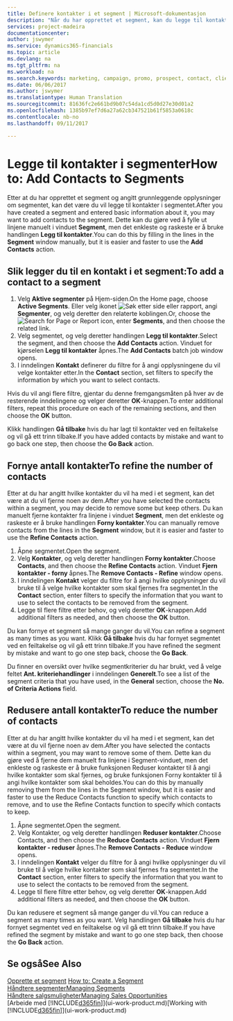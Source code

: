 ```yaml
---
title: Definere kontakter i et segment | Microsoft-dokumentasjon
description: "Når du har opprettet et segment, kan du legge til kontakter i segmentet, for eksempel som en del av en markedsføringskampanje rettet mot bestemte kunder eller klienter."
services: project-madeira
documentationcenter: 
author: jswymer
ms.service: dynamics365-financials
ms.topic: article
ms.devlang: na
ms.tgt_pltfrm: na
ms.workload: na
ms.search.keywords: marketing, campaign, promo, prospect, contact, client, customer
ms.date: 06/06/2017
ms.author: jswymer
ms.translationtype: Human Translation
ms.sourcegitcommit: 81636fc2e661bd9b07c54da1cd5d0d27e30d01a2
ms.openlocfilehash: 1385b97ef7d6a27a62cb347521b61f5853a0618c
ms.contentlocale: nb-no
ms.lasthandoff: 09/11/2017

---
```

# <a name="how-to-add-contacts-to-segments"></a><span data-ttu-id="6f253-103">Legge til kontakter i segmenter</span><span class="sxs-lookup"><span data-stu-id="6f253-103">How to: Add Contacts to Segments</span></span>
<span data-ttu-id="6f253-104">Etter at du har opprettet et segment og angitt grunnleggende opplysninger om segmentet, kan det være du vil legge til kontakter i segmentet.</span><span class="sxs-lookup"><span data-stu-id="6f253-104">After you have created a segment and entered basic information about it, you may want to add contacts to the segment.</span></span> <span data-ttu-id="6f253-105">Dette kan du gjøre ved å fylle ut linjene manuelt i vinduet **Segment**, men det enkleste og raskeste er å bruke handlingen **Legg til kontakter**.</span><span class="sxs-lookup"><span data-stu-id="6f253-105">You can do this by filling in the lines in the **Segment** window manually, but it is easier and faster to use the **Add Contacts** action.</span></span>

## <a name="to-add-a-contact-to-a-segment"></a><span data-ttu-id="6f253-106">Slik legger du til en kontakt i et segment:</span><span class="sxs-lookup"><span data-stu-id="6f253-106">To add a contact to a segment</span></span>
1. <span data-ttu-id="6f253-107">Velg **Aktive segmenter** på Hjem-siden.</span><span class="sxs-lookup"><span data-stu-id="6f253-107">On the Home page, choose **Active Segments**.</span></span> <span data-ttu-id="6f253-108">Eller velg ikonet ![Søk etter side eller rapport](media/ui-search/search_small.png "Ikonet Søk etter side eller rapport"), angi **Segmenter**, og velg deretter den relaterte koblingen.</span><span class="sxs-lookup"><span data-stu-id="6f253-108">Or, choose the ![Search for Page or Report](media/ui-search/search_small.png "Search for Page or Report icon") icon, enter **Segments**, and then choose the related link.</span></span>  
2. <span data-ttu-id="6f253-109">Velg segmentet, og velg deretter handlingen **Legg til kontakter**.</span><span class="sxs-lookup"><span data-stu-id="6f253-109">Select the segment, and then choose the **Add Contacts** action.</span></span> <span data-ttu-id="6f253-110">Vinduet for kjørselen **Legg til kontakter** åpnes.</span><span class="sxs-lookup"><span data-stu-id="6f253-110">The **Add Contacts** batch job window opens.</span></span>
3. <span data-ttu-id="6f253-111">I inndelingen **Kontakt** definerer du filtre for å angi opplysningene du vil velge kontakter etter.</span><span class="sxs-lookup"><span data-stu-id="6f253-111">In the **Contact** section, set filters to specify the information by which you want to select contacts.</span></span>

<span data-ttu-id="6f253-112">Hvis du vil angi flere filtre, gjentar du denne fremgangsmåten på hver av de resterende inndelingene og velger deretter **OK**-knappen.</span><span class="sxs-lookup"><span data-stu-id="6f253-112">To enter additional filters, repeat this procedure on each of the remaining sections, and then choose the **OK** button.</span></span>

<span data-ttu-id="6f253-113">Klikk handlingen **Gå tilbake** hvis du har lagt til kontakter ved en feiltakelse og vil gå ett trinn tilbake.</span><span class="sxs-lookup"><span data-stu-id="6f253-113">If you have added contacts by mistake and want to go back one step, then choose the **Go Back** action.</span></span>

## <a name="to-refine-the-number-of-contacts"></a><span data-ttu-id="6f253-114">Fornye antall kontakter</span><span class="sxs-lookup"><span data-stu-id="6f253-114">To refine the number of contacts</span></span>
<span data-ttu-id="6f253-115">Etter at du har angitt hvilke kontakter du vil ha med i et segment, kan det være at du vil fjerne noen av dem.</span><span class="sxs-lookup"><span data-stu-id="6f253-115">After you have selected the contacts within a segment, you may decide to remove some but keep others.</span></span> <span data-ttu-id="6f253-116">Du kan manuelt fjerne kontakter fra linjene i vinduet **Segment**, men det enkleste og raskeste er å bruke handlingen **Forny kontakter**.</span><span class="sxs-lookup"><span data-stu-id="6f253-116">You can manually remove contacts from the lines in the **Segment** window, but it is easier and faster to use the **Refine Contacts** action.</span></span>

1. <span data-ttu-id="6f253-117">Åpne segmentet.</span><span class="sxs-lookup"><span data-stu-id="6f253-117">Open the segment.</span></span>
2. <span data-ttu-id="6f253-118">Velg **Kontakter**, og velg deretter handlingen **Forny kontakter**.</span><span class="sxs-lookup"><span data-stu-id="6f253-118">Choose **Contacts**, and then choose the **Refine Contacts** action.</span></span> <span data-ttu-id="6f253-119">Vinduet **Fjern kontakter - forny** åpnes.</span><span class="sxs-lookup"><span data-stu-id="6f253-119">The **Remove Contacts - Refine** window opens.</span></span>
3. <span data-ttu-id="6f253-120">I inndelingen **Kontakt** velger du filtre for å angi hvilke opplysninger du vil bruke til å velge hvilke kontakter som skal fjernes fra segmentet.</span><span class="sxs-lookup"><span data-stu-id="6f253-120">In the **Contact** section, enter filters to specify the information that you want to use to select the contacts to be removed from the segment.</span></span>
4. <span data-ttu-id="6f253-121">Legge til flere filtre etter behov, og velg deretter **OK**-knappen.</span><span class="sxs-lookup"><span data-stu-id="6f253-121">Add additional filters as needed, and then choose the **OK** button.</span></span>

<span data-ttu-id="6f253-122">Du kan fornye et segment så mange ganger du vil.</span><span class="sxs-lookup"><span data-stu-id="6f253-122">You can refine a segment as many times as you want.</span></span> <span data-ttu-id="6f253-123">Klikk **Gå tilbake** hvis du har fornyet segmentet ved en feiltakelse og vil gå ett trinn tilbake.</span><span class="sxs-lookup"><span data-stu-id="6f253-123">If you have refined the segment by mistake and want to go one step back, choose the **Go Back**.</span></span>

<span data-ttu-id="6f253-124">Du finner en oversikt over hvilke segmentkriterier du har brukt, ved å velge feltet **Ant. kriteriehandlinger** i inndelingen **Generelt**.</span><span class="sxs-lookup"><span data-stu-id="6f253-124">To see a list of the segment criteria that you have used, in the **General** section, choose the **No. of Criteria Actions** field.</span></span>

## <a name="to-reduce-the-number-of-contacts"></a><span data-ttu-id="6f253-125">Redusere antall kontakter</span><span class="sxs-lookup"><span data-stu-id="6f253-125">To reduce the number of contacts</span></span>
<span data-ttu-id="6f253-126">Etter at du har angitt hvilke kontakter du vil ha med i et segment, kan det være at du vil fjerne noen av dem.</span><span class="sxs-lookup"><span data-stu-id="6f253-126">After you have selected the contacts within a segment, you may want to remove some of them.</span></span> <span data-ttu-id="6f253-127">Dette kan du gjøre ved å fjerne dem manuelt fra linjene i Segment-vinduet, men det enkleste og raskeste er å bruke funksjonen Reduser kontakter til å angi hvilke kontakter som skal fjernes, og bruke funksjonen Forny kontakter til å angi hvilke kontakter som skal beholdes.</span><span class="sxs-lookup"><span data-stu-id="6f253-127">You can do this by manually removing them from the lines in the Segment window, but it is easier and faster to use the Reduce Contacts function to specify which contacts to remove, and to use the Refine Contacts function to specify which contacts to keep.</span></span>

1. <span data-ttu-id="6f253-128">Åpne segmentet.</span><span class="sxs-lookup"><span data-stu-id="6f253-128">Open the segment.</span></span>
2. <span data-ttu-id="6f253-129">Velg Kontakter, og velg deretter handlingen **Reduser kontakter**.</span><span class="sxs-lookup"><span data-stu-id="6f253-129">Choose Contacts, and then choose the **Reduce Contacts** action.</span></span> <span data-ttu-id="6f253-130">Vinduet **Fjern kontakter - reduser** åpnes.</span><span class="sxs-lookup"><span data-stu-id="6f253-130">The **Remove Contacts - Reduce** window opens.</span></span>
3. <span data-ttu-id="6f253-131">I inndelingen **Kontakt** velger du filtre for å angi hvilke opplysninger du vil bruke til å velge hvilke kontakter som skal fjernes fra segmentet.</span><span class="sxs-lookup"><span data-stu-id="6f253-131">In the **Contact** section, enter filters to specify the information that you want to use to select the contacts to be removed from the segment.</span></span>
4. <span data-ttu-id="6f253-132">Legge til flere filtre etter behov, og velg deretter **OK**-knappen.</span><span class="sxs-lookup"><span data-stu-id="6f253-132">Add additional filters as needed, and then choose the **OK** button.</span></span>

<span data-ttu-id="6f253-133">Du kan redusere et segment så mange ganger du vil.</span><span class="sxs-lookup"><span data-stu-id="6f253-133">You can reduce a segment as many times as you want.</span></span> <span data-ttu-id="6f253-134">Velg handlingen **Gå tilbake** hvis du har fornyet segmentet ved en feiltakelse og vil gå ett trinn tilbake.</span><span class="sxs-lookup"><span data-stu-id="6f253-134">If you have refined the segment by mistake and want to go one step back, then choose the **Go Back** action.</span></span>

## <a name="see-also"></a><span data-ttu-id="6f253-135">Se også</span><span class="sxs-lookup"><span data-stu-id="6f253-135">See Also</span></span>
<span data-ttu-id="6f253-136">[Opprette et segment](marketing-how-create-segment.md) </span><span class="sxs-lookup"><span data-stu-id="6f253-136">[How to: Create a Segment](marketing-how-create-segment.md) </span></span>  
[<span data-ttu-id="6f253-137">Håndtere segmenter</span><span class="sxs-lookup"><span data-stu-id="6f253-137">Managing Segments</span></span>](marketing-segments.md)  
[<span data-ttu-id="6f253-138">Håndtere salgsmuligheter</span><span class="sxs-lookup"><span data-stu-id="6f253-138">Managing Sales Opportunities</span></span>](marketing-manage-sales-opportunities.md)  
<span data-ttu-id="6f253-139">[Arbeide med [!INCLUDE[d365fin](includes/d365fin_md.md)]](ui-work-product.md)</span><span class="sxs-lookup"><span data-stu-id="6f253-139">[Working with [!INCLUDE[d365fin](includes/d365fin_md.md)]](ui-work-product.md)</span></span>  

